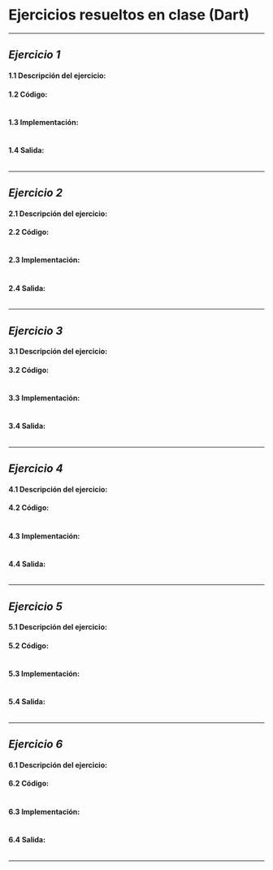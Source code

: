 # **Ejercicios resueltos en clase (Dart)**
---
## *Ejercicio 1*
#### 1.1 Descripción del ejercicio:

#### 1.2 Código:
```dart

```
#### 1.3 Implementación:
```dart

```
#### 1.4 Salida:
```

```
---
## *Ejercicio 2*
#### 2.1 Descripción del ejercicio:

#### 2.2 Código:
```dart

```
#### 2.3 Implementación:
```dart

```
#### 2.4 Salida:
```

```
---
## *Ejercicio 3*
#### 3.1 Descripción del ejercicio:

#### 3.2 Código:
```dart

```
#### 3.3 Implementación:
```dart

```
#### 3.4 Salida:
```

```
---
## *Ejercicio 4*
#### 4.1 Descripción del ejercicio:

#### 4.2 Código:
```dart

```
#### 4.3 Implementación:
```dart

```
#### 4.4 Salida:
```

```
---
## *Ejercicio 5*
#### 5.1 Descripción del ejercicio:

#### 5.2 Código:
```dart

```
#### 5.3 Implementación:
```dart

```
#### 5.4 Salida:
```

```
---
## *Ejercicio 6*
#### 6.1 Descripción del ejercicio:

#### 6.2 Código:
```dart

```
#### 6.3 Implementación:
```dart

```
#### 6.4 Salida:
```

```
---
